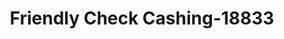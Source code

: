 ---
f_zip-code: 85220
f_state-code: AZ
title: Friendly Check Cashing-18833
f_phone: 480-986-3356
f_city-only: Apache Junction
f_address: 9333 Apache Trail Apache Junction
f_location-unique-id: '18833'
slug: friendly-check-cashing-18833
updated-on: '2024-05-30T13:46:58.046Z'
created-on: '2024-05-30T13:36:59.803Z'
published-on: '2024-05-30T13:54:32.469Z'
f_city-state: cms/city/apache-junction-az.md
f_company: cms/company/friendly-check-cashing.md
f_state: cms/state/arizona.md
layout: '[payday-loan].html'
tags: payday-loan
---